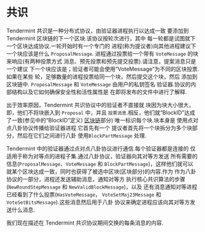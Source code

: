 # 共识

Tendermint 共识是一种分布式协议，由验证器进程执行以达成一致
要添加到 Tendermint 区块链的下一个区块.该协议按轮次进行，其中
每一轮都是试图就下一个区块达成协议.一轮开始时有一个专门的
进程(称为提议者)向其他进程建议下一个块应该是什么
`ProposalMessage`.
进程通过投票给一个带有 `VoteMessage` 的块来响应(有两种投票方式
消息、预先投票和预先提交投票).请注意，提案消息只是一个建议
下一个块应该是；验证者可能会使用“VoteMessage”为不同的区块投票.如果在某些
轮，足够数量的进程投票给同一个块，然后提交这个块，然后
添加到区块链中. `ProposalMessage` 和 `VoteMessage` 由用户的私钥签名
验证器.协议的内部结构以及它如何确保安全性和活性属性是
在即将发布的文件中进行了解释.

出于效率原因，Tendermint 共识协议中的验证者不直接就
块因为块大小很大，即，他们不将块嵌入到 `Proposal` 中，并且
`投票消息`.相反，他们就“BlockID”达成了一致(参见中的“BlockID”定义)
[区块链](https://github.com/tendermint/spec/blob/master/spec/core/data_structures.md#blockid)部分)
唯一标识每个块.块本身是
使用点对点八卦协议传播给验证器进程.它首先有一个
提议者首先将一个块拆分为多个块部分，然后在它们之间进行八卦
使用`BlockPartMessage` 处理.

Tendermint 中的验证器通过点对点八卦协议进行通信.每个验证器都是连接的
仅适用于称为对等点的进程子集.通过八卦协议，验证器向其对等方发送
所有需要的信息(`ProposalMessage`、`VoteMessage` 和 `BlockPartMessage`)，这样他们就可以
就某个区块达成一致，同时也获得了被选中区块(区块部分)的内容.作为
作为八卦协议的一部分，进程还发送辅助消息，通知对等方
执行核心共识算法的步骤(`NewRoundStepMessage` 和 `NewValidBlockMessage`)，以及
还有消息通知对等进程已经看到了什么投票(`HasVoteMessage`，
`VoteSetMaj23Message` 和 `VoteSetBitsMessage`).这些消息然后用于八卦
协议来确定进程应该向其对等方发送什么消息.

我们现在描述在 Tendermint 共识协议期间交换的每条消息的内容.
